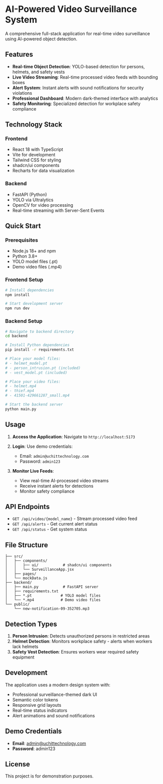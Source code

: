 # AI-Powered Video Surveillance System

A comprehensive full-stack application for real-time video surveillance using AI-powered object detection.

## Features

- **Real-time Object Detection**: YOLO-based detection for persons, helmets, and safety vests
- **Live Video Streaming**: Real-time processed video feeds with bounding boxes
- **Alert System**: Instant alerts with sound notifications for security violations
- **Professional Dashboard**: Modern dark-themed interface with analytics
- **Safety Monitoring**: Specialized detection for workplace safety compliance

## Technology Stack

### Frontend
- React 18 with TypeScript
- Vite for development
- Tailwind CSS for styling
- shadcn/ui components
- Recharts for data visualization

### Backend
- FastAPI (Python)
- YOLO via Ultralytics
- OpenCV for video processing
- Real-time streaming with Server-Sent Events

## Quick Start

### Prerequisites
- Node.js 18+ and npm
- Python 3.8+
- YOLO model files (.pt)
- Demo video files (.mp4)

### Frontend Setup
```bash
# Install dependencies
npm install

# Start development server
npm run dev
```

### Backend Setup
```bash
# Navigate to backend directory
cd backend

# Install Python dependencies
pip install -r requirements.txt

# Place your model files:
# - helmet_model.pt
# - person_intrusion.pt (included)
# - vest_model.pt (included)

# Place your video files:
# - helmet.mp4
# - thief.mp4
# - 41501-429661287_small.mp4

# Start the backend server
python main.py
```

## Usage

1. **Access the Application**: Navigate to `http://localhost:5173`

2. **Login**: Use demo credentials:
   - Email: `admin@uchittechnology.com`
   - Password: `admin123`

3. **Monitor Live Feeds**: 
   - View real-time AI-processed video streams
   - Receive instant alerts for detections
   - Monitor safety compliance

## API Endpoints

- `GET /api/video/{model_name}` - Stream processed video feed
- `GET /api/alerts` - Get current alert status
- `GET /api/status` - Get system status

## File Structure

```
├── src/
│   ├── components/
│   │   ├── ui/           # shadcn/ui components
│   │   └── SurveillanceApp.jsx
│   ├── pages/
│   └── mockData.js
├── backend/
│   ├── main.py           # FastAPI server
│   ├── requirements.txt
│   ├── *.pt             # YOLO model files
│   └── *.mp4            # Demo video files
└── public/
    └── new-notification-09-352705.mp3
```

## Detection Types

1. **Person Intrusion**: Detects unauthorized persons in restricted areas
2. **Helmet Detection**: Monitors workplace safety - alerts when workers lack helmets
3. **Safety Vest Detection**: Ensures workers wear required safety equipment

## Development

The application uses a modern design system with:
- Professional surveillance-themed dark UI
- Semantic color tokens
- Responsive grid layouts
- Real-time status indicators
- Alert animations and sound notifications

## Demo Credentials

- **Email**: admin@uchittechnology.com
- **Password**: admin123

## License

This project is for demonstration purposes.